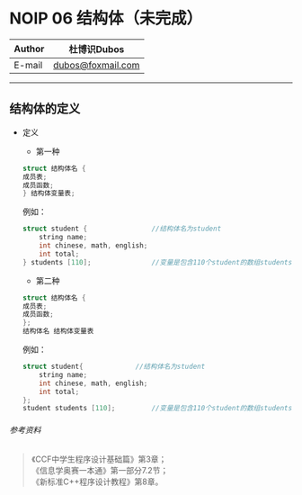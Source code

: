 NOIP 06 结构体（未完成）
======
  
|Author|杜博识Dubos|
|---|---|
|E-mail|dubos@foxmail.com|

------  

## 结构体的定义
* 定义
	* 第一种
  
	```cpp
	struct 结构体名 {
	成员表;
	成员函数;
	} 结构体变量表;
	```
	例如：
	```cpp
	struct student {				//结构体名为student
		string name;  
		int chinese, math, english;  
		int total;
	} students [110];				//变量是包含110个student的数组students
	```
	* 第二种
	```cpp
	struct 结构体名 {  
	成员表;  
	成员函数;
	};
	结构体名 结构体变量表
	```
	例如：
	```cpp
	struct student{				//结构体名为student
		string name;  
		int chinese, math, english;  
		int total;
	};
	student students [110];			//变量是包含110个student的数组students
	```
  

###### 参考资料
> 《CCF中学生程序设计基础篇》第3章；  
> 《信息学奥赛一本通》第一部分7.2节；  
> 《新标准C++程序设计教程》第8章。  
